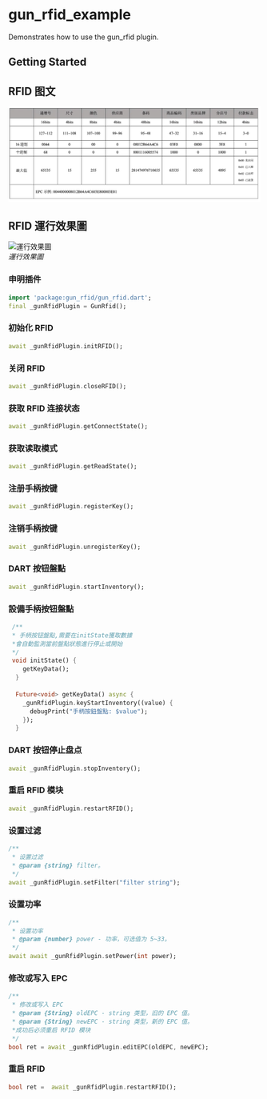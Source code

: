 # gun_rfid_example

Demonstrates how to use the gun_rfid plugin.

## Getting Started

## RFID 图文

![RFID說明](markdown-images/RFID說明.jpg)

## RFID 運行效果圖

![運行效果圖](markdown-images/example.jpg)  
_運行效果圖_

### 申明插件

```dart
import 'package:gun_rfid/gun_rfid.dart';
final _gunRfidPlugin = GunRfid();
```

### 初始化 RFID

```dart
await _gunRfidPlugin.initRFID();
```

### 关闭 RFID

```dart
await _gunRfidPlugin.closeRFID();
```

### 获取 RFID 连接状态

```dart
await _gunRfidPlugin.getConnectState();
```

### 获取读取模式

```dart
await _gunRfidPlugin.getReadState();
```

### 注册手柄按键

```dart
await _gunRfidPlugin.registerKey();
```

### 注销手柄按键

```dart
await _gunRfidPlugin.unregisterKey();
```

### DART 按钮盤點

```dart
await _gunRfidPlugin.startInventory();
```

### 設備手柄按钮盤點

```dart
 /**
 * 手柄按钮盤點,需要在initState獲取數據
 *會自動監測當前盤點狀態進行停止或開始
 */
 void initState() {
    getKeyData();
  }

  Future<void> getKeyData() async {
    _gunRfidPlugin.keyStartInventory((value) {
      debugPrint("手柄按鈕盤點: $value");
    });
  }
```

### DART 按钮停止盘点

```dart
await _gunRfidPlugin.stopInventory();
```

### 重启 RFID 模块

```dart
await _gunRfidPlugin.restartRFID();
```

### 设置过滤

```dart
/**
 * 设置过滤
 * @param {string} filter。
 */
await _gunRfidPlugin.setFilter("filter string");
```

### 设置功率

```dart
/**
 * 设置功率
 * @param {number} power - 功率，可选值为 5~33。
 */
await await _gunRfidPlugin.setPower(int power);
```

### 修改或写入 EPC

```dart
/**
 * 修改或写入 EPC
 * @param {String} oldEPC - string 类型，旧的 EPC 值。
 * @param {String} newEPC - string 类型，新的 EPC 值。
 *成功后必须重启 RFID 模块
 */
bool ret = await _gunRfidPlugin.editEPC(oldEPC, newEPC);

```

### 重启 RFID

```dart
bool ret =  await _gunRfidPlugin.restartRFID();
```
